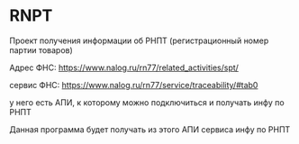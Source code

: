 # RNPT
Проект получения информации об РНПТ (регистрационный номер партии товаров)


Адрес ФНС: https://www.nalog.ru/rn77/related_activities/spt/

 сервис ФНС: https://www.nalog.ru/rn77/service/traceability/#tab0

у него есть АПИ, к которому можно подключиться и получать инфу по РНПТ

Данная программа будет получать из этого АПИ сервиса инфу по РНПТ


